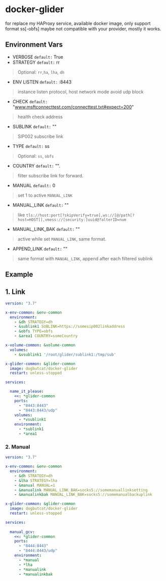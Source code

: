 # docker-glider

for replace my HAProxy service, available docker image, only support format ss[-obfs] maybe not compatible with your provider, mostly it works.

## Environment Vars

- VERBOSE `default:` True
- STRATEGY `default:` rr

> Optional: `rr`,`ha`, `lha`, `dh`

- ENV LISTEN `default:` :8443

> instance listen protocol, host network mode avoid udp block

- CHECK `default:` "www.msftconnecttest.com/connecttest.txt#expect=200"

>health check address

- SUBLINK `default:` ""

>SIP002 subscribe link

- TYPE `default:` ss

>Optional: `ss`, `obfs`

- COUNTRY `default:` "".

>filter subscribe link for forward.

- MANUAL `default:` 0

>set 1 to active `MANUAL_LINK`

- MANUAL_LINK `default:` ""

>like `tls://host:port[?skipVerify=true],ws://[@/path[?host=HOST]],vmess://[security:]uuid@?alterID=num`

- MANUAL_LINK_BAK  `default:` ""

>active while set `MANUAL_LINK`, same format.

- APPEND_LINK  `default:` ""

>same format with `MANUAL_LINK`, append after each filtered sublink

## Example

## 1. Link

```yaml docker-compose.yml
version: "3.7"

x-env-common: &env-common
  environment:
    - &dh STRATEGY=dh
    - &sublink1 SUBLINK=https://somesip002linkaddress
    - &obfs TYPE=obfs
    - &area1 COUNTRY=someCountry

x-volume-common: &volume-common
  volumes:
    - &vsublink1 '/root/glider/sublink1:/tmp/sub'

x-glider-common: &glider-common
  image: dogbutcat/docker-glider
  restart: unless-stopped

services:

  name_it_please:
    <<: *glider-common
    ports:
      - "8443:8443"
      - "8443:8443/udp"
    volumes:
      - *vsublink1
    environment:
      - *sublink1
      - *area1

```

### 2. Manual

```yaml docker-compose.yml
version: "3.7"

x-env-common: &env-common
  environment:
    - &dh STRATEGY=dh
    - &lha STRATEGY=lha
    - &manual MANUAL=1
    - &manualink MANUAL_LINK_BAK=socks5://somemanuallinksetting
    - &manualinkbak MANUAL_LINK_BAK=socks5://somemanualbackuplink

x-glider-common: &glider-common
  image: dogbutcat/docker-glider
  restart: unless-stopped

services:
      
  manual_gcv:
    <<: *glider-common
    ports:
      - "8444:8443"
      - "8444:8443/udp"
    environment:
      - *manual
      - *lha
      - *manualink
      - *manualinkbak
```
